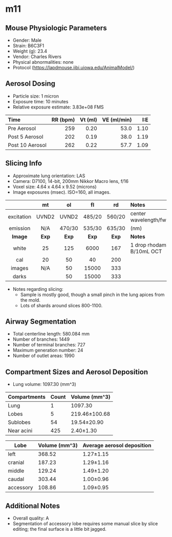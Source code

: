 # m11

## Mouse Physiologic Parameters

  * Gender: Male
  * Strain: B6C3F1
  * Weight (g): 23.4
  * Vendor: Charles Rivers
  * Physical abnormalities: none
  * Protocol (https://lapdmouse.iibi.uiowa.edu/AnimalModel/)

## Aerosol Dosing

  * Particle size: 1 micron
  * Exposure time: 10 minutes
  * Relative exposure estimate: 3.83e+08 FMS

  | Time              | RR (bpm) | Vt (ml) | VE (ml/min) | I:E  |
  |:------------------|---------:|--------:|------------:|-----:|
  |Pre Aerosol        | 259      | 0.20    | 53.0        | 1.10 |
  |Post 5 Aerosol     | 202      | 0.19    | 38.0        | 1.19 |
  |Post 10 Aerosol    | 262      | 0.22    | 57.7        | 1.09 |

## Slicing Info

  * Approximate lung orientation: LAS
  * Camera: D7100, 14-bit, 200mm Nikkor Macro lens, f/16
  * Voxel size: 4.64 x 4.64 x 9.52 (microns)
  * Image exposures (msec). ISO=160, all images.

  |          |   mt      |   ol    |   fl    |   rd    |       Notes           |
  |:--------:|:---------:|:-------:|:-------:|:-------:|:----------------------|
  |excitation| UVND2     | UVND2   | 485/20  | 560/20  |center wavelength/fwhm |
  |emission  | N/A       | 470/30  | 535/30  | 635/30  |      (nm)             |
  |**Image** |**Exp**    |**Exp**  |**Exp**  |**Exp**  |    **Notes**          |
  |white     |    25     |   125   |  6000   |   167   | 1 drop rhodamine B/10mL OCT |
  |cal       |    20     |    50   |    40   |   200   |                       |
  |images    |   N/A     |    50   | 15000   |   333   |                       |
  |darks     |           |    50   | 15000   |   333   |                       |

  * Notes regarding slicing:
    * Sample is mostly good, though a small pinch in the lung apices from the mold.
    * Lots of shards around slices 800-1100.
      
## Airway Segmentation

  * Total centerline length: 580.084 mm
  * Number of branches: 1449
  * Number of terminal branches: 727
  * Maximum generation number: 24
  * Number of outlet areas: 1990

## Compartment Sizes and Aerosol Deposition

  * Lung volume: 1097.30 (mm^3)

Compartments | Count | Volume (mm^3)
------------ | ----- | -------------
Lung         | 1 | 1097.30
Lobes        | 5 | 219.46±100.68
Sublobes     | 54 | 19.54±20.90
Near acini   | 425 | 2.40±1.30

Lobe      | Volume (mm^3) | Average aerosol deposition
--------- | ------------- | ----------------------
left | 368.52 | 1.27±1.15
cranial | 187.23 | 1.29±1.16
middle | 129.24 | 1.49±1.20
caudal | 303.44 | 1.00±0.96
accessory | 108.86 | 1.09±0.95

## Additional Notes

  * Overall quality: A
  * Segmentation of accessory lobe requires some manual slice by slice editing; the final surface is a little bit jagged.
  

